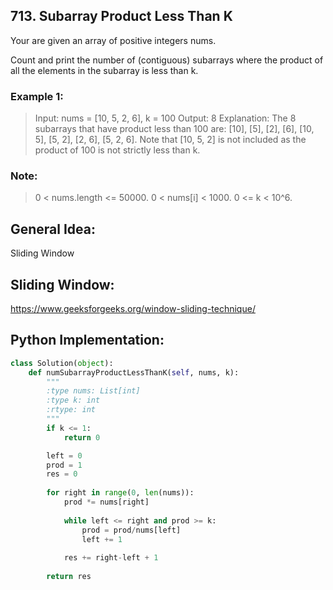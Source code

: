 ## 713. Subarray Product Less Than K

Your are given an array of positive integers nums.

Count and print the number of (contiguous) subarrays where the product of all the elements in the subarray is less than k.

### Example 1:
>Input: nums = [10, 5, 2, 6], k = 100
Output: 8
Explanation: The 8 subarrays that have product less than 100 are: [10], [5], [2], [6], [10, 5], [5, 2], [2, 6], [5, 2, 6].
Note that [10, 5, 2] is not included as the product of 100 is not strictly less than k.

### Note:
>0 < nums.length <= 50000.
0 < nums[i] < 1000.
0 <= k < 10^6.

## General Idea:
Sliding Window

## Sliding Window:
https://www.geeksforgeeks.org/window-sliding-technique/

## Python Implementation:
```python
class Solution(object):
    def numSubarrayProductLessThanK(self, nums, k):
        """
        :type nums: List[int]
        :type k: int
        :rtype: int
        """
        if k <= 1:
            return 0

        left = 0 
        prod = 1
        res = 0
        
        for right in range(0, len(nums)):
            prod *= nums[right]
            
            while left <= right and prod >= k:
                prod = prod/nums[left]
                left += 1
                
            res += right-left + 1
                
        return res
```